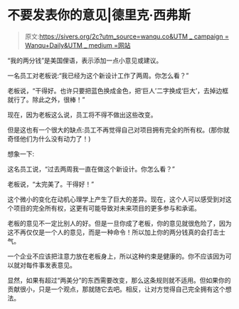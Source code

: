 # 不要发表你的意见|德里克·西弗斯

> 原文:[https://sivers.org/2c?utm_source=wanqu.co&UTM _ campaign = Wanqu+Daily&UTM _ medium =网站](https://sivers.org/2c?utm_source=wanqu.co&utm_campaign=Wanqu+Daily&utm_medium=website)



“我的两分钱”是美国俚语，表示添加一点小意见或建议。

一名员工对老板说:“我已经为这个新设计工作了两周。你怎么看？”

老板说，“干得好。也许只要把蓝色换成金色，把‘巨人’二字换成‘巨大’，去掉边框就行了。除此之外，很棒！”

现在，因为老板这么说，员工将不得不做出这些改变。

但是这也有一个很大的缺点:员工不再觉得自己对项目拥有完全的所有权。(那你就奇怪他们为什么没有动力了！)

想象一下:

这名员工说，“过去两周我一直在做这个新设计。你怎么看？”

老板说，“太完美了。干得好！”

这个微小的变化在动机心理学上产生了巨大的差异。现在，这个人可以感受到对这个项目的完全所有权，这更有可能导致对未来项目的更多参与和承诺。

老板的意见不一定比别人的好。但是一旦你成了老板，你的意见就很危险了，因为这不再仅仅是一个人的意见，而是一种命令！所以加上你的两分钱真的会打击士气。

一个企业不应该把注意力放在老板身上，所以这种约束是健康的。你不应该因为可以就对每件事发表意见。

显然，如果有超过“两美分”的东西需要改变，那么这条规则就不适用。但如果你的贡献很小，只是一个观点，那就随它去吧。相反，让对方觉得自己完全拥有这个想法。


